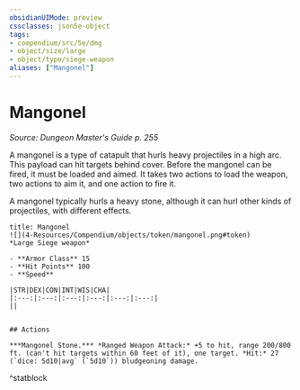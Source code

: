 ```yaml
---
obsidianUIMode: preview
cssclasses: json5e-object
tags:
- compendium/src/5e/dmg
- object/size/large
- object/type/siege-weapon
aliases: ["Mangonel"]
---
```

# Mangonel
*Source: Dungeon Master's Guide p. 255*  

A mangonel is a type of catapult that hurls heavy projectiles in a high arc. This payload can hit targets behind cover. Before the mangonel can be fired, it must be loaded and aimed. It takes two actions to load the weapon, two actions to aim it, and one action to fire it.

A mangonel typically hurls a heavy stone, although it can hurl other kinds of projectiles, with different effects.

```ad-statblock
title: Mangonel
![](4-Resources/Compendium/objects/token/mangonel.png#token)
*Large Siege weapon*

- **Armor Class** 15 
- **Hit Points** 100 
- **Speed** 

|STR|DEX|CON|INT|WIS|CHA|
|:---:|:---:|:---:|:---:|:---:|:---:|
||


## Actions

***Mangonel Stone.*** *Ranged Weapon Attack:* +5 to hit, range 200/800 ft. (can't hit targets within 60 feet of it), one target. *Hit:* 27 (`dice: 5d10|avg` (`5d10`)) bludgeoning damage.
```
^statblock